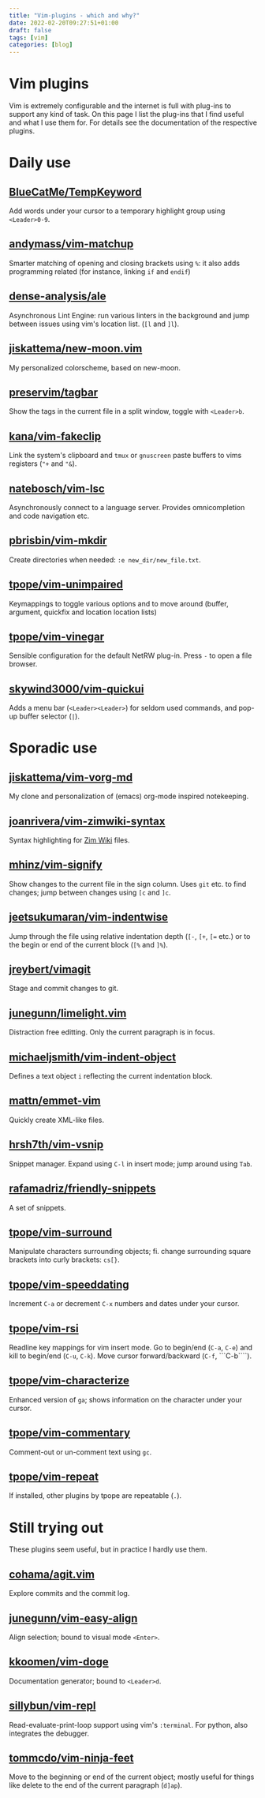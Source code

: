 ```yaml
---
title: "Vim-plugins - which and why?"
date: 2022-02-20T09:27:51+01:00
draft: false
tags: [vim]
categories: [blog]
---
```


# Vim plugins

Vim is extremely configurable and the internet is full with plug-ins to support
any kind of task. On this page I list the plug-ins that I find useful and
what I use them for. For details see the documentation of the respective
plugins.


# Daily use

## [BlueCatMe/TempKeyword](https://github.com/BlueCatMe/TempKeyword)

Add words under your cursor to a temporary highlight group using ```<Leader>0-9```.


## [andymass/vim-matchup](https://github.com/andymass/vim-matchup)

Smarter matching of opening and closing brackets using ```%```: it also adds programming
related (for instance, linking ```if``` and ```endif```)


## [dense-analysis/ale](https://github.com/dense-analysis/ale)

Asynchronous Lint Engine: run various linters in the background and jump between
issues using vim's location list. (```[l``` and ```]l```).


## [jiskattema/new-moon.vim](https://github.com/jiskattema/new-moon.vim)

My personalized colorscheme, based on new-moon.


## [preservim/tagbar](https://github.com/preservim/tagbar)

Show the tags in the current file in a split window, toggle with
```<Leader>b```.


## [kana/vim-fakeclip](https://github.com/kana/vim-fakeclip)

Link the system's clipboard and ```tmux``` or ```gnuscreen``` paste buffers to
vims registers (```"+``` and ```"&```).


## [natebosch/vim-lsc](https://github.com/natebosch/vim-lsc)

Asynchronously connect to a language server.
Provides omnicompletion and code navigation etc.


## [pbrisbin/vim-mkdir](https://github.com/pbrisbin/vim-mkdir)

Create directories when needed: ```:e new_dir/new_file.txt```.


## [tpope/vim-unimpaired](https://github.com/tpope/vim-unimpaired)

Keymappings to toggle various options and to move around (buffer,
argument, quickfix and location location lists)


## [tpope/vim-vinegar](https://github.com/tpope/vim-vinegar)

Sensible configuration for the default NetRW plug-in.
Press ```-``` to open a file browser.


## [skywind3000/vim-quickui](https://github.com/skywind3000/vim-quickui)

Adds a menu bar (```<Leader><Leader>```) for seldom used commands,
and pop-up buffer selector (```|```).

# Sporadic use

## [jiskattema/vim-vorg-md](https://github.com/jiskattema/vim-vorg-md)

My clone and personalization of (emacs) org-mode inspired notekeeping.


## [joanrivera/vim-zimwiki-syntax](https://github.com/joanrivera/vim-zimwiki-syntax)

Syntax highlighting for [Zim Wiki](https://zim-wiki.org/) files.


## [mhinz/vim-signify](https://github.com/mhinz/vim-signify)

Show changes to the current file in the sign column.
Uses ```git``` etc. to find changes; jump between changes using ```[c``` and
```]c```.


## [jeetsukumaran/vim-indentwise](https://github.com/jeetsukumaran/vim-indentwise)

Jump through the file using relative indentation depth (```[-```, ```[+```,
```[=``` etc.) or to the begin or end of the current block (```[%``` and
```]%```).


## [jreybert/vimagit](https://github.com/jreybert/vimagit)

Stage and commit changes to git.


## [junegunn/limelight.vim](https://github.com/junegunn/limelight.vim)

Distraction free editting. Only the current paragraph is in focus.


## [michaeljsmith/vim-indent-object](https://github.com/michaeljsmith/vim-indent-object)

Defines a text object ```i``` reflecting the current indentation block.


## [mattn/emmet-vim](https://github.com/mattn/emmet-vim)

Quickly create XML-like files.


## [hrsh7th/vim-vsnip](https://github.com/hrsh7th/vim-vsnip)

Snippet manager. Expand using ```C-l``` in insert mode; jump around using
```Tab```.


## [rafamadriz/friendly-snippets](https://github.com/rafamadriz/friendly-snippets)

A set of snippets.


## [tpope/vim-surround](https://github.com/tpope/vim-surround)

Manipulate characters surrounding objects; fi. change surrounding square brackets into curly brackets:
```cs[}```.


## [tpope/vim-speeddating](https://github.com/tpope/vim-speeddating)

Increment ```C-a``` or decrement ```C-x``` numbers and dates under your cursor.


## [tpope/vim-rsi](https://github.com/tpope/vim-rsi)

Readline key mappings for vim insert mode. Go to begin/end (```C-a```, ```C-e```) and
kill to begin/end (```C-u```, ```C-k```).
Move cursor forward/backward (```C-f```, ```C-b````).


## [tpope/vim-characterize](https://github.com/tpope/vim-characterize)

Enhanced version of ```ga```; shows information on the character under your
cursor.


## [tpope/vim-commentary](https://github.com/tpope/vim-commentary)

Comment-out or un-comment text using ```gc```.


## [tpope/vim-repeat](https://github.com/tpope/vim-repeat)

If installed, other plugins by tpope are repeatable (```.```).


# Still trying out

These plugins seem useful, but in practice I hardly use them.


## [cohama/agit.vim](https://github.com/cohama/agit.vim)

Explore commits and the commit log.


## [junegunn/vim-easy-align](https://github.com/junegunn/vim-easy-align)

Align selection; bound to visual mode ```<Enter>```.


## [kkoomen/vim-doge](https://github.com/kkoomen/vim-doge)

Documentation generator; bound to ```<Leader>d```.


## [sillybun/vim-repl](https://github.com/sillybun/vim-repl)

Read-evaluate-print-loop support using vim's ```:terminal```.
For python, also integrates the debugger.


## [tommcdo/vim-ninja-feet](https://github.com/tommcdo/vim-ninja-feet)

Move to the beginning or end of the current object; mostly useful for things
like delete to the end of the current paragraph (```d]ap```).

